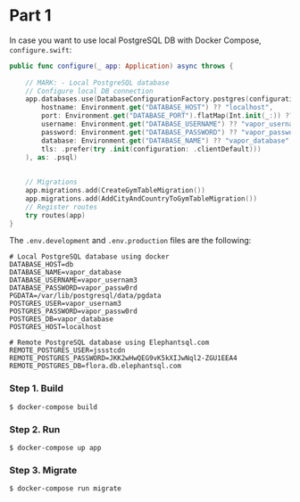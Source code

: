 # Part 1

In case you want to use local PostgreSQL DB with Docker Compose, `configure.swift`:

```swift
public func configure(_ app: Application) async throws {
    
    // MARK: - Local PostgreSQL database
    // Configure local DB connection
    app.databases.use(DatabaseConfigurationFactory.postgres(configuration: .init(
        hostname: Environment.get("DATABASE_HOST") ?? "localhost",
        port: Environment.get("DATABASE_PORT").flatMap(Int.init(_:)) ?? SQLPostgresConfiguration.ianaPortNumber,
        username: Environment.get("DATABASE_USERNAME") ?? "vapor_username",
        password: Environment.get("DATABASE_PASSWORD") ?? "vapor_password",
        database: Environment.get("DATABASE_NAME") ?? "vapor_database",
        tls: .prefer(try .init(configuration: .clientDefault)))
    ), as: .psql)
    
    
    // Migrations
    app.migrations.add(CreateGymTableMigration())
    app.migrations.add(AddCityAndCountryToGymTableMigration())
    // Register routes
    try routes(app)
}

```

The `.env.development` and `.env.production` files are the following:

```
# Local PostgreSQL database using docker
DATABASE_HOST=db
DATABASE_NAME=vapor_database
DATABASE_USERNAME=vapor_usernam3
DATABASE_PASSWORD=vapor_passw0rd
PGDATA=/var/lib/postgresql/data/pgdata
POSTGRES_USER=vapor_usernam3
POSTGRES_PASSWORD=vapor_passw0rd
POSTGRES_DB=vapor_database
POSTGRES_HOST=localhost

# Remote PostgreSQL database using Elephantsql.com
REMOTE_POSTGRES_USER=jssstcdn
REMOTE_POSTGRES_PASSWORD=JKK2wHwQEG9vK5kXIJwNql2-ZGU1EEA4
REMOTE_POSTGRES_DB=flora.db.elephantsql.com
```

### Step 1. Build

`$ docker-compose build`

### Step 2. Run

`$ docker-compose up app`

### Step 3. Migrate

`$ docker-compose run migrate`